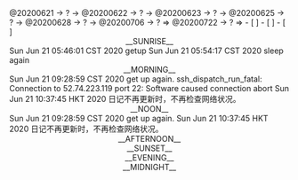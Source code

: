 <link rel="stylesheet"  type="text/css" href="./css/activity.css"/>
<TODO>@20200621 → ? → @20200622 → ? → @20200623 → ? → @20200625 → ? → @20200628 → ? → @20200706 → ? ⇒ @20200722 → ? ⇒ </TODO>
- [ ]    
- [ ]    
- [ ]    

<center><timeblock>__SUNRISE__</timeblock></center>
<action>Sun Jun 21 05:46:01 CST 2020 getup</action>
<action>Sun Jun 21 05:54:17 CST 2020 sleep again</action>
<center><timeblock>__MORNING__</timeblock></center>
<action>Sun Jun 21 09:28:59 CST 2020 get up again.</action>
ssh_dispatch_run_fatal: Connection to 52.74.223.119 port 22: Software caused connection abort
<action>Sun Jun 21 10:37:45 HKT 2020 日记不再更新时，不再检查网络状况。</action>
<center><timeblock>__NOON__</timeblock></center>
<action>Sun Jun 21 09:28:59 CST 2020 get up again.</action>
<action>Sun Jun 21 10:37:45 HKT 2020 日记不再更新时，不再检查网络状况。</action>
<center><timeblock>__AFTERNOON__</timeblock></center>
<center><timeblock>__SUNSET__</timeblock></center>
<center><timeblock>__EVENING__</timeblock></center>
<center><timeblock>__MIDNIGHT__</timeblock></center>
